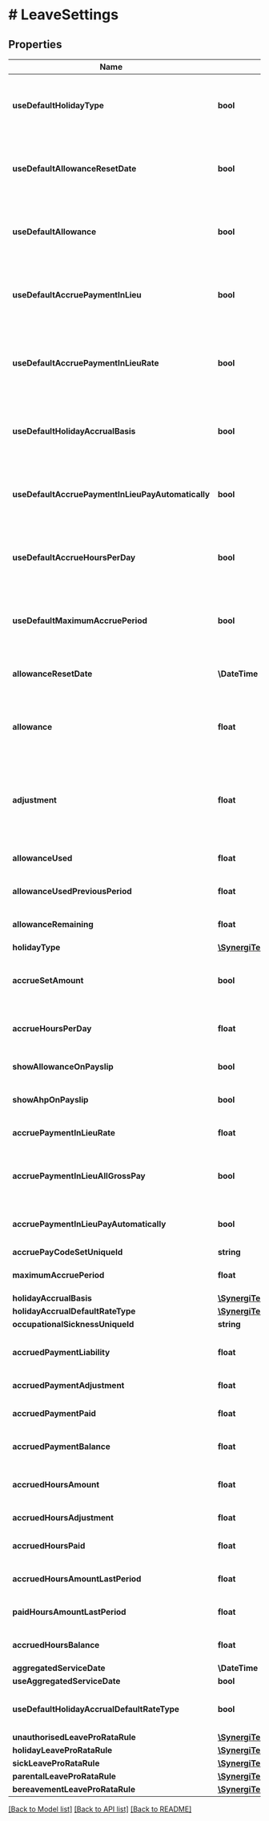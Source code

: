 # # LeaveSettings

## Properties

Name | Type | Description | Notes
------------ | ------------- | ------------- | -------------
**useDefaultHolidayType** | **bool** | If true then the value for HolidayType comes from the Employer record.  This property only appears if the LeaveSettings is a child of an Employee (not of an Employer) | [optional]
**useDefaultAllowanceResetDate** | **bool** | If true then the value for the AllowanceResetDate comes from the Employer record.  This property only appears if the LeaveSettings is a child of an Employee (not of an Employer) | [optional]
**useDefaultAllowance** | **bool** | If true then the value for the Allowance comes from the Employer record.  This property only appears if the LeaveSettings if a child of an Employee (not of an Employer) | [optional]
**useDefaultAccruePaymentInLieu** | **bool** | If true then the value for AccruePaymentInLieu comes from the Employer record.  This property only appears if the LeaveSettings is a child of an Employee (not of an Employer) | [optional]
**useDefaultAccruePaymentInLieuRate** | **bool** | If true then the value for AccruePaymentInLieuRate comes from the Employer record.  This property only appears if the LeaveSettings is a child of an Employee (not of an Employer) | [optional]
**useDefaultHolidayAccrualBasis** | **bool** | If true then the value for HolidayAccrualBasis comes from the Employer record.  This property only appears if the LeaveSettings is a child of an Employee (not of an Employer) | [optional]
**useDefaultAccruePaymentInLieuPayAutomatically** | **bool** | If true then the value for AccruePaymentInLieu comes from the Employer record.  This property only appears if the LeaveSettings is a child of an Employee (not of an Employer) | [optional]
**useDefaultAccrueHoursPerDay** | **bool** | If true then the value for AccrueHoursPerDay comes from the Employer record.  This property only appears if the LeaveSettings is a child of an Employee (not of an Employer) | [optional]
**useDefaultMaximumAccruePeriod** | **bool** | If true then the value for MaximumAccruePeriod comes from the Employer record.  This property only appears if the LeaveSettings is a child of an Employee (not of an Employer) | [optional]
**allowanceResetDate** | **\DateTime** | The date that the holiday allowance resets. Only the day/month part of the value is relevant. | [optional]
**allowance** | **float** | The number of days holiday an employee can take per year if HolidayType is Days.  Otherwise this is readonly and gives you the number of days accrued since the last reset | [optional]
**adjustment** | **float** | Adjustment to number of hours/days/weeks holiday this employee can take per year.  Will reset to 0 when the Allowance resets.  This property only appears if the LeaveSettings is a child of an Employee (not of an Employer) | [optional]
**allowanceUsed** | **float** | [readonly] The number of days used from the allowance since last reset | [optional]
**allowanceUsedPreviousPeriod** | **float** | [readonly] The number of days used in the 12 months prior to the last reset | [optional]
**allowanceRemaining** | **float** | [readonly] The number of days remaining of the allowance until next reset | [optional] [readonly]
**holidayType** | [**\SynergiTech\Staffology\Model\HolidayType**](HolidayType.md) |  | [optional]
**accrueSetAmount** | **bool** | If true and HolidayType is Accrual_Days then the AccruePaymentInLieuRate will be treated as the set amount to accrue per period worked. | [optional]
**accrueHoursPerDay** | **float** | If HolidayType is Accrual_Days then this value is used to help convert hours worked into days accrued | [optional]
**showAllowanceOnPayslip** | **bool** | If true then the remaining Allowance will be shown on the employees payslip. | [optional]
**showAhpOnPayslip** | **bool** | If true then the AHP balance will be shown on the employees payslip. | [optional]
**accruePaymentInLieuRate** | **float** | The rate at which Payments in Lieu acrrue. Typically this should be 12.07%. | [optional]
**accruePaymentInLieuAllGrossPay** | **bool** | Set to true if you want accrued holiday payments to be calculated on the total gross pay for the employee or just on the single regular pay element | [optional]
**accruePaymentInLieuPayAutomatically** | **bool** | Set to true if you want employees to be automatically paid any outstanding holiday pay | [optional]
**accruePayCodeSetUniqueId** | **string** |  | [optional]
**maximumAccruePeriod** | **float** | The maximum number of hours capable of being accrued in a single period | [optional]
**holidayAccrualBasis** | [**\SynergiTech\Staffology\Model\HolidayAccrual**](HolidayAccrual.md) |  | [optional]
**holidayAccrualDefaultRateType** | [**\SynergiTech\Staffology\Model\HolidayAccrualDefaultRateType**](HolidayAccrualDefaultRateType.md) |  | [optional]
**occupationalSicknessUniqueId** | **string** |  | [optional]
**accruedPaymentLiability** | **float** | [readonly] The total accrued payments for this employee over the lifetime of their employment so far | [optional]
**accruedPaymentAdjustment** | **float** | Any manual adjustment to the total accrued | [optional]
**accruedPaymentPaid** | **float** | [readonly] The Total amount paid to this employee in lieu of holidays | [optional]
**accruedPaymentBalance** | **float** | [readonly] The balance of what is owed to this employee in lieu of holidays | [optional] [readonly]
**accruedHoursAmount** | **float** | [readonly] The total accrued hours for this employee over the lifetime of their employment so far | [optional]
**accruedHoursAdjustment** | **float** | Any manual adjustment to the total hours accrued | [optional]
**accruedHoursPaid** | **float** | [readonly] The Total amount of hours paid to this employee in lieu of holidays | [optional]
**accruedHoursAmountLastPeriod** | **float** | [readonly] The total accrued hours for this employee in the last pay period | [optional]
**paidHoursAmountLastPeriod** | **float** | [readonly] The number of hours paid against the pay code | [optional]
**accruedHoursBalance** | **float** | [readonly] The balance of hours owed to this employee in lieu of holidays | [optional] [readonly]
**aggregatedServiceDate** | **\DateTime** |  | [optional]
**useAggregatedServiceDate** | **bool** |  | [optional]
**useDefaultHolidayAccrualDefaultRateType** | **bool** | If true then the value for HolidayAccrualDefaultRateType comes from the Employer record. | [optional]
**unauthorisedLeaveProRataRule** | [**\SynergiTech\Staffology\Model\LeaveProRataRule**](LeaveProRataRule.md) |  | [optional]
**holidayLeaveProRataRule** | [**\SynergiTech\Staffology\Model\LeaveProRataRule**](LeaveProRataRule.md) |  | [optional]
**sickLeaveProRataRule** | [**\SynergiTech\Staffology\Model\LeaveProRataRule**](LeaveProRataRule.md) |  | [optional]
**parentalLeaveProRataRule** | [**\SynergiTech\Staffology\Model\LeaveProRataRule**](LeaveProRataRule.md) |  | [optional]
**bereavementLeaveProRataRule** | [**\SynergiTech\Staffology\Model\LeaveProRataRule**](LeaveProRataRule.md) |  | [optional]

[[Back to Model list]](../../README.md#models) [[Back to API list]](../../README.md#endpoints) [[Back to README]](../../README.md)
